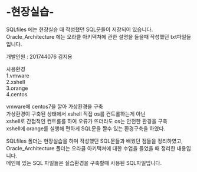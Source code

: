 # -현장실습-
SQLfiles 에는 현장실습 때 작성했던 SQL문들이 저장되어 있습니다.<br>
Oracle_Architecture 에는 오라클 아키텍쳐에 관한 설명을 들을때
작성했던 txt파일들 입니다.


개발인원 : 201744076 김지용<br>

사용환경 <br>
1.vmware <br>
2.xshell <br>
3.orange <br>
4.centos <br>

vmware에 centos7을 깔아 가상환경을 구축 <br>
가상환경이 구축된 상태에서 xshell 직접 os를 컨트롤하는게 아닌<br>
xshell로 간접적인 컨트롤를 하여 오류가 뜨더라도 os는 안전한 환경을 구축<br>
xshell에 orange를 실행해 편하게 SQL문을 짤수 있는 환경구축을 하였다.<br>

SQLfiles 폴더는 현장실습을 하며 작성했던 SQL문들과 배웠던 점들을 정리하였고,<br>
Oracle_Architecture 폴더는 오라클 아키택쳐에 대한 수업을 들었을 때 정리한 내용입니다.<br>
메인에 있는 SQL 파일들은 실습환경을 구축할때 사용된 SQL파일입니다.






